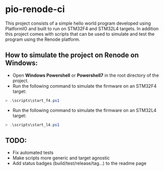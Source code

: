 # pio-renode-ci
This project consists of a simple hello world program developed using PlatformIO and built to run on STM32F4 and STM32L4 targets. In addition this project comes with scripts that can be used to simulate and test the program using the Renode platform.

## How to simulate the project on Renode on Windows:
* Open **Windows Powershell** or **Powershell7** in the root directory of the project.
* Run the following command to simulate the firmware on an STM32F4 target:
``` powershell
> .\scripts\start_f4.ps1
```
* Run the following command to simulate the firmware on an STM32L4 target:
``` powershell
> .\scripts\start_l4.ps1
```

## TODO:
* Fix automated tests
* Make scripts more generic and target agnostic
* Add status badges (build/test/release/tag...) to the readme page
